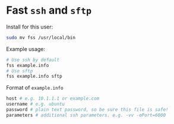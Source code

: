 # Fast `ssh` and `sftp`

Install for this user:

```bash
sudo mv fss /usr/local/bin
```

Example usage:

```bash
# Use ssh by default
fss example.info
# Use sftp
fss example.info sftp
```

Format of `example.info`

```bash
host # e.g. 10.1.1.1 or example.com
username # e.g. ubuntu
password # plain text password, so be sure this file is safe!
parameters # additional ssh parameters. e.g. -vv -oPort=6000
```
